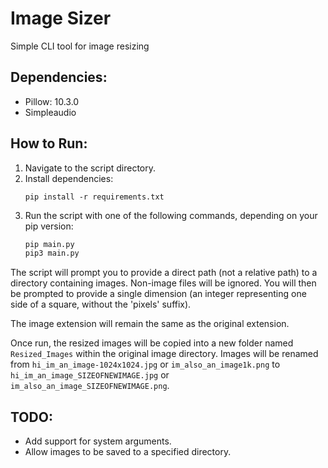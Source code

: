# Image Sizer
Simple CLI tool for image resizing

## Dependencies:
- Pillow: 10.3.0
- Simpleaudio

## How to Run:
1. Navigate to the script directory.
2. Install dependencies:
   ```
   pip install -r requirements.txt
   ```
3. Run the script with one of the following commands, depending on your pip version:
    ```sh
    pip main.py
    pip3 main.py
    ```

The script will prompt you to provide a direct path (not a relative path) to a directory containing images. Non-image files will be ignored. You will then be prompted to provide a single dimension (an integer representing one side of a square, without the 'pixels' suffix).

The image extension will remain the same as the original extension.

Once run, the resized images will be copied into a new folder named `Resized_Images` within the original image directory. Images will be renamed from `hi_im_an_image-1024x1024.jpg` or `im_also_an_image1k.png` to `hi_im_an_image_SIZEOFNEWIMAGE.jpg` or `im_also_an_image_SIZEOFNEWIMAGE.png`.

## TODO:
- Add support for system arguments.
- Allow images to be saved to a specified directory.
